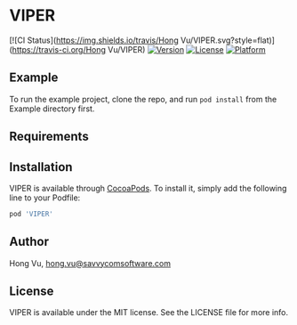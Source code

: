 # VIPER

[![CI Status](https://img.shields.io/travis/Hong Vu/VIPER.svg?style=flat)](https://travis-ci.org/Hong Vu/VIPER)
[![Version](https://img.shields.io/cocoapods/v/VIPER.svg?style=flat)](https://cocoapods.org/pods/VIPER)
[![License](https://img.shields.io/cocoapods/l/VIPER.svg?style=flat)](https://cocoapods.org/pods/VIPER)
[![Platform](https://img.shields.io/cocoapods/p/VIPER.svg?style=flat)](https://cocoapods.org/pods/VIPER)

## Example

To run the example project, clone the repo, and run `pod install` from the Example directory first.

## Requirements

## Installation

VIPER is available through [CocoaPods](https://cocoapods.org). To install
it, simply add the following line to your Podfile:

```ruby
pod 'VIPER'
```

## Author

Hong Vu, hong.vu@savvycomsoftware.com

## License

VIPER is available under the MIT license. See the LICENSE file for more info.
